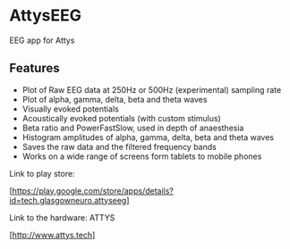 # AttysEEG

EEG app for Attys

## Features

* Plot of Raw EEG data at 250Hz or 500Hz (experimental) sampling rate
* Plot of alpha, gamma, delta, beta and theta waves
* Visually evoked potentials
* Acoustically evoked potentials (with custom stimulus)
* Beta ratio and PowerFastSlow, used in depth of anaesthesia
* Histogram amplitudes of alpha, gamma, delta, beta and theta waves
* Saves the raw data and the filtered frequency bands
* Works on a wide range of screens form tablets to mobile phones

Link to play store:

[https://play.google.com/store/apps/details?id=tech.glasgowneuro.attyseeg]


Link to the hardware: ATTYS

[http://www.attys.tech]
